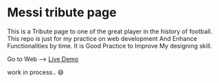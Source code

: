 # Messi tribute page

This is a Tribute page to one of the great player in the history of football. 
This repo is just for my practice on web development And Enhance Functionalities by time.
It is Good Practice to Improve My designing skill.

Go to Web --> [Live Demo](https://sheel2002.github.io/Messi-Tribute/)

work in process.. :smile:
